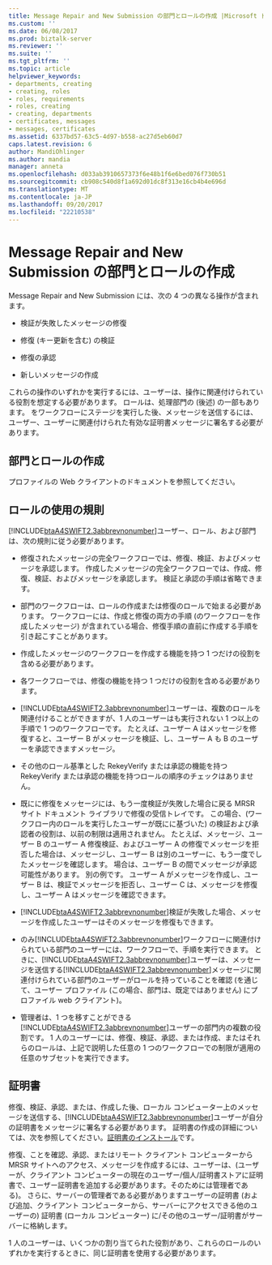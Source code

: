 ```yaml
---
title: Message Repair and New Submission の部門とロールの作成 |Microsoft ドキュメント
ms.custom: ''
ms.date: 06/08/2017
ms.prod: biztalk-server
ms.reviewer: ''
ms.suite: ''
ms.tgt_pltfrm: ''
ms.topic: article
helpviewer_keywords:
- departments, creating
- creating, roles
- roles, requirements
- roles, creating
- creating, departments
- certificates, messages
- messages, certificates
ms.assetid: 6337bd57-63c5-4d97-b558-ac27d5eb60d7
caps.latest.revision: 6
author: MandiOhlinger
ms.author: mandia
manager: anneta
ms.openlocfilehash: d033ab3910657373f6e48b1f6e6bed076f730b51
ms.sourcegitcommit: cb908c540d8f1a692d01dc8f313e16cb4b4e696d
ms.translationtype: MT
ms.contentlocale: ja-JP
ms.lasthandoff: 09/20/2017
ms.locfileid: "22210538"
---
```

# <a name="creating-departments-and-roles-for-message-repair-and-new-submission"></a>Message Repair and New Submission の部門とロールの作成
Message Repair and New Submission には、次の 4 つの異なる操作が含まれます。  
  
-   検証が失敗したメッセージの修復  
  
-   修復 (キー更新を含む) の検証  
  
-   修復の承認  
  
-   新しいメッセージの作成  
  
 これらの操作のいずれかを実行するには、ユーザーは、操作に関連付けられている役割を想定する必要があります。 ロールは、処理部門の (後述) の一部もあります。 をワークフローにステージを実行した後、メッセージを送信するには、ユーザー、ユーザーに関連付けられた有効な証明書メッセージに署名する必要があります。  
  
## <a name="creating-departments-and-roles"></a>部門とロールの作成  
 プロファイルの Web クライアントのドキュメントを参照してください。  
  
## <a name="rules-of-role-use"></a>ロールの使用の規則  
 [!INCLUDE[btaA4SWIFT2.3abbrevnonumber](../../includes/btaa4swift2-3abbrevnonumber-md.md)]ユーザー、ロール、および部門は、次の規則に従う必要があります。  
  
-   修復されたメッセージの完全ワークフローでは、修復、検証、およびメッセージを承認します。 作成したメッセージの完全ワークフローでは、作成、修復、検証、およびメッセージを承認します。 検証と承認の手順は省略できます。  
  
-   部門のワークフローは、ロールの作成または修復のロールで始まる必要があります。 ワークフローには、作成と修復の両方の手順 (のワークフローを作成したメッセージ) が含まれている場合、修復手順の直前に作成する手順を引き起こすことがあります。  
  
-   作成したメッセージのワークフローを作成する機能を持つ 1 つだけの役割を含める必要があります。  
  
-   各ワークフローでは、修復の機能を持つ 1 つだけの役割を含める必要があります。  
  
-   [!INCLUDE[btaA4SWIFT2.3abbrevnonumber](../../includes/btaa4swift2-3abbrevnonumber-md.md)]ユーザーは、複数のロールを関連付けることができますが、1 人のユーザーはも実行されない 1 つ以上の手順で 1 つのワークフローです。 たとえば、ユーザー A はメッセージを修復すると、ユーザー B がメッセージを検証、し、ユーザー A も B のユーザーを承認できますメッセージ。  
  
-   その他のロール基準とした RekeyVerify または承認の機能を持つ RekeyVerify または承認の機能を持つロールの順序のチェックはありません。  
  
-   既にに修復をメッセージには、もう一度検証が失敗した場合に戻る MRSR サイト ドキュメント ライブラリで修復の受信トレイです。 この場合、(ワークフロー内のロールを実行したユーザーが既にに基づいた) の検証および承認者の役割は、以前の制限は適用されません。 たとえば、メッセージ、ユーザー B のユーザー A 修復検証、およびユーザー A の修復でメッセージを拒否した場合は、メッセージし、ユーザー B は別のユーザーに、もう一度でしたメッセージを確認します。 場合は、ユーザー B の間でメッセージが承認可能性があります。 別の例です。 ユーザー A がメッセージを作成し、ユーザー B は、検証でメッセージを拒否し、ユーザー C は、メッセージを修復し、ユーザー A はメッセージを確認できます。  
  
-   [!INCLUDE[btaA4SWIFT2.3abbrevnonumber](../../includes/btaa4swift2-3abbrevnonumber-md.md)]検証が失敗した場合、メッセージを作成したユーザーはそのメッセージを修復もできます。  
  
-   のみ[!INCLUDE[btaA4SWIFT2.3abbrevnonumber](../../includes/btaa4swift2-3abbrevnonumber-md.md)]ワークフローに関連付けられている部門のユーザーには、ワークフローで、手順を実行できます。 ときに、[!INCLUDE[btaA4SWIFT2.3abbrevnonumber](../../includes/btaa4swift2-3abbrevnonumber-md.md)]ユーザーは、メッセージを送信する[!INCLUDE[btaA4SWIFT2.3abbrevnonumber](../../includes/btaa4swift2-3abbrevnonumber-md.md)]メッセージに関連付けられている部門のユーザーがロールを持っていることを確認 (を通じて、ユーザー プロファイル (この場合、部門は、既定ではありません) にプロファイル web クライアント)。  
  
-   管理者は、1 つを移すことができる[!INCLUDE[btaA4SWIFT2.3abbrevnonumber](../../includes/btaa4swift2-3abbrevnonumber-md.md)]ユーザーの部門内の複数の役割です。 1 人のユーザーには、修復、検証、承認、または作成、またはそれらのロールは、上記で説明した任意の 1 つのワークフローでの制限が適用の任意のサブセットを実行できます。  
  
## <a name="certificates"></a>証明書  
 修復、検証、承認、または、作成した後、ローカル コンピューター上のメッセージを送信する、[!INCLUDE[btaA4SWIFT2.3abbrevnonumber](../../includes/btaa4swift2-3abbrevnonumber-md.md)]ユーザーが自分の証明書をメッセージに署名する必要があります。 証明書の作成の詳細については、次を参照してください。[証明書のインストール](../../adapters-and-accelerators/accelerator-swift/installing-certificates.md)です。  
  
 修復、ことを確認、承認、またはリモート クライアント コンピューターから MRSR サイトへのアクセス、メッセージを作成するには、ユーザーは、(ユーザーが、クライアント コンピューターの現在のユーザー/個人/証明書ストアに証明書で、ユーザー証明書を追加する必要があります。そのためには管理者である)。 さらに、サーバーの管理者である必要がありますユーザーの証明書 (および追加、クライアント コンピューターから、サーバーにアクセスできる他のユーザーの) 証明書 (ローカル コンピューター) に/その他のユーザー/証明書がサーバーに格納します。  
  
 1 人のユーザーは、いくつかの割り当てられた役割があり、これらのロールのいずれかを実行するときに、同じ証明書を使用する必要があります。